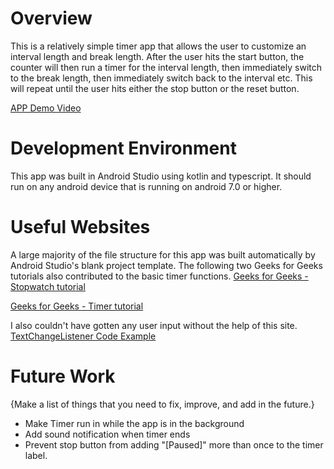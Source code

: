 # Overview
This is a relatively simple timer app that allows the user to customize an interval length and break length. After the user hits the start button, the counter will then run a timer for the interval length, then immediately switch to the break length, then immediately switch back to the interval etc. This will repeat until the user hits either the stop button or the reset button.

[APP Demo Video](https://youtu.be/FHRFiyMNSB4)

# Development Environment
This app was built in Android Studio using kotlin and typescript. It should run on any android device that is running on android 7.0 or higher.

# Useful Websites
A large majority of the file structure for this app was built automatically by Android Studio's blank project template.
The following two Geeks for Geeks tutorials also contributed to the basic timer functions.
[Geeks for Geeks - Stopwatch tutorial](https://www.geeksforgeeks.org/countdowntimer-in-android-using-kotlin/)

[Geeks for Geeks - Timer tutorial](https://www.geeksforgeeks.org/how-to-create-a-stopwatch-app-using-android-studio/)

I also couldn't have gotten any user input without the help of this site.
[TextChangeListener Code Example](https://kotlincodes.com/kotlin/edittext-text-changelistener-kotlin/)

# Future Work
{Make a list of things that you need to fix, improve, and add in the future.}
* Make Timer run in while the app is in the background
* Add sound notification when timer ends
* Prevent stop button from adding "[Paused]" more than once to the timer label.
